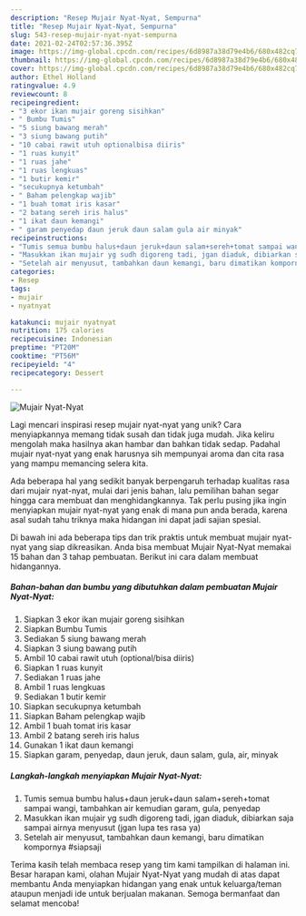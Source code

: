 ```yaml
---
description: "Resep Mujair Nyat-Nyat, Sempurna"
title: "Resep Mujair Nyat-Nyat, Sempurna"
slug: 543-resep-mujair-nyat-nyat-sempurna
date: 2021-02-24T02:57:36.395Z
image: https://img-global.cpcdn.com/recipes/6d8987a38d79e4b6/680x482cq70/mujair-nyat-nyat-foto-resep-utama.jpg
thumbnail: https://img-global.cpcdn.com/recipes/6d8987a38d79e4b6/680x482cq70/mujair-nyat-nyat-foto-resep-utama.jpg
cover: https://img-global.cpcdn.com/recipes/6d8987a38d79e4b6/680x482cq70/mujair-nyat-nyat-foto-resep-utama.jpg
author: Ethel Holland
ratingvalue: 4.9
reviewcount: 8
recipeingredient:
- "3 ekor ikan mujair goreng sisihkan"
- " Bumbu Tumis"
- "5 siung bawang merah"
- "3 siung bawang putih"
- "10 cabai rawit utuh optionalbisa diiris"
- "1 ruas kunyit"
- "1 ruas jahe"
- "1 ruas lengkuas"
- "1 butir kemir"
- "secukupnya ketumbah"
- " Baham pelengkap wajib"
- "1 buah tomat iris kasar"
- "2 batang sereh iris halus"
- "1 ikat daun kemangi"
- " garam penyedap daun jeruk daun salam gula air minyak"
recipeinstructions:
- "Tumis semua bumbu halus+daun jeruk+daun salam+sereh+tomat sampai wangi, tambahkan air kemudian garam, gula, penyedap"
- "Masukkan ikan mujair yg sudh digoreng tadi, jgan diaduk, dibiarkan saja sampai airnya menyusut (jgan lupa tes rasa ya)"
- "Setelah air menyusut, tambahkan daun kemangi, baru dimatikan kompornya #siapsaji"
categories:
- Resep
tags:
- mujair
- nyatnyat

katakunci: mujair nyatnyat 
nutrition: 175 calories
recipecuisine: Indonesian
preptime: "PT20M"
cooktime: "PT56M"
recipeyield: "4"
recipecategory: Dessert

---
```



![Mujair Nyat-Nyat](https://img-global.cpcdn.com/recipes/6d8987a38d79e4b6/680x482cq70/mujair-nyat-nyat-foto-resep-utama.jpg)

Lagi mencari inspirasi resep mujair nyat-nyat yang unik? Cara menyiapkannya memang tidak susah dan tidak juga mudah. Jika keliru mengolah maka hasilnya akan hambar dan bahkan tidak sedap. Padahal mujair nyat-nyat yang enak harusnya sih mempunyai aroma dan cita rasa yang mampu memancing selera kita.



Ada beberapa hal yang sedikit banyak berpengaruh terhadap kualitas rasa dari mujair nyat-nyat, mulai dari jenis bahan, lalu pemilihan bahan segar hingga cara membuat dan menghidangkannya. Tak perlu pusing jika ingin menyiapkan mujair nyat-nyat yang enak di mana pun anda berada, karena asal sudah tahu triknya maka hidangan ini dapat jadi sajian spesial.


Di bawah ini ada beberapa tips dan trik praktis untuk membuat mujair nyat-nyat yang siap dikreasikan. Anda bisa membuat Mujair Nyat-Nyat memakai 15 bahan dan 3 tahap pembuatan. Berikut ini cara dalam membuat hidangannya.

<!--inarticleads1-->

##### Bahan-bahan dan bumbu yang dibutuhkan dalam pembuatan Mujair Nyat-Nyat:

1. Siapkan 3 ekor ikan mujair goreng sisihkan
1. Siapkan  Bumbu Tumis
1. Sediakan 5 siung bawang merah
1. Siapkan 3 siung bawang putih
1. Ambil 10 cabai rawit utuh (optional/bisa diiris)
1. Siapkan 1 ruas kunyit
1. Sediakan 1 ruas jahe
1. Ambil 1 ruas lengkuas
1. Sediakan 1 butir kemir
1. Siapkan secukupnya ketumbah
1. Siapkan  Baham pelengkap wajib
1. Ambil 1 buah tomat iris kasar
1. Ambil 2 batang sereh iris halus
1. Gunakan 1 ikat daun kemangi
1. Siapkan  garam, penyedap, daun jeruk, daun salam, gula, air, minyak




<!--inarticleads2-->

##### Langkah-langkah menyiapkan Mujair Nyat-Nyat:

1. Tumis semua bumbu halus+daun jeruk+daun salam+sereh+tomat sampai wangi, tambahkan air kemudian garam, gula, penyedap
1. Masukkan ikan mujair yg sudh digoreng tadi, jgan diaduk, dibiarkan saja sampai airnya menyusut (jgan lupa tes rasa ya)
1. Setelah air menyusut, tambahkan daun kemangi, baru dimatikan kompornya #siapsaji




Terima kasih telah membaca resep yang tim kami tampilkan di halaman ini. Besar harapan kami, olahan Mujair Nyat-Nyat yang mudah di atas dapat membantu Anda menyiapkan hidangan yang enak untuk keluarga/teman ataupun menjadi ide untuk berjualan makanan. Semoga bermanfaat dan selamat mencoba!
